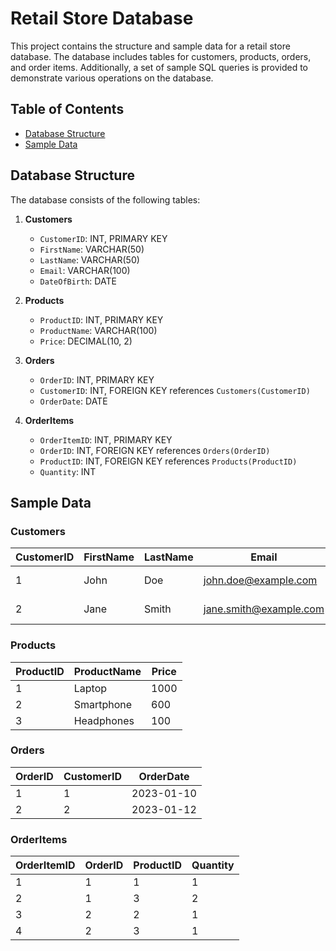 # Retail Store Database

This project contains the structure and sample data for a retail store database. The database includes tables for customers, products, orders, and order items. Additionally, a set of sample SQL queries is provided to demonstrate various operations on the database.

## Table of Contents
- [Database Structure](#database-structure)
- [Sample Data](#sample-data)

## Database Structure

The database consists of the following tables:

1. **Customers**
   - `CustomerID`: INT, PRIMARY KEY
   - `FirstName`: VARCHAR(50)
   - `LastName`: VARCHAR(50)
   - `Email`: VARCHAR(100)
   - `DateOfBirth`: DATE

2. **Products**
   - `ProductID`: INT, PRIMARY KEY
   - `ProductName`: VARCHAR(100)
   - `Price`: DECIMAL(10, 2)

3. **Orders**
   - `OrderID`: INT, PRIMARY KEY
   - `CustomerID`: INT, FOREIGN KEY references `Customers(CustomerID)`
   - `OrderDate`: DATE

4. **OrderItems**
   - `OrderItemID`: INT, PRIMARY KEY
   - `OrderID`: INT, FOREIGN KEY references `Orders(OrderID)`
   - `ProductID`: INT, FOREIGN KEY references `Products(ProductID)`
   - `Quantity`: INT

## Sample Data

### Customers
| CustomerID | FirstName | LastName | Email                | DateOfBirth |
|------------|-----------|----------|----------------------|-------------|
| 1          | John      | Doe      | john.doe@example.com | 1985-01-15  |
| 2          | Jane      | Smith    | jane.smith@example.com| 1990-06-20  |

### Products
| ProductID | ProductName | Price |
|-----------|--------------|-------|
| 1         | Laptop       | 1000  |
| 2         | Smartphone   | 600   |
| 3         | Headphones   | 100   |

### Orders
| OrderID | CustomerID | OrderDate  |
|---------|------------|------------|
| 1       | 1          | 2023-01-10 |
| 2       | 2          | 2023-01-12 |

### OrderItems
| OrderItemID | OrderID | ProductID | Quantity |
|-------------|---------|-----------|----------|
| 1           | 1       | 1         | 1        |
| 2           | 1       | 3         | 2        |
| 3           | 2       | 2         | 1        |
| 4           | 2       | 3         | 1        |
